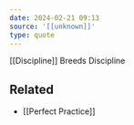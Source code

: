 ```yaml
---
date: 2024-02-21 09:13
source: '[[unknown]]'
type: quote
---
```



[[Discipline]] Breeds Discipline

## Related
- [[Perfect Practice]]

